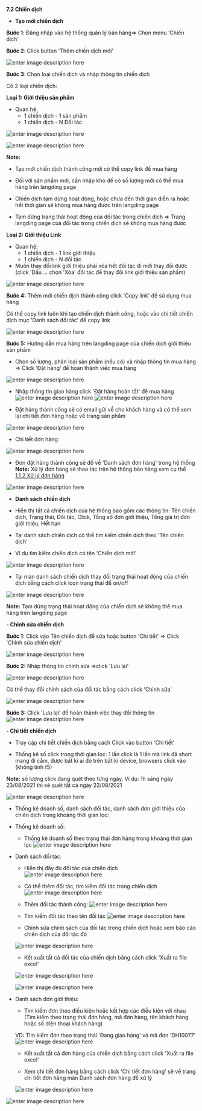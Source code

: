 
**7.2 Chiến dịch**

- **Tạo mới chiến dịch**

**Bước 1**: Đăng nhập vào hệ thống quản lý bán hàng=> Chọn menu 'Chiến dịch'

**Bước 2**: Click button 'Thêm chiến dịch mới'

![enter image description here](https://static8.muarecdn.com/original/muare/images/2021/08/31/6069493_screenshot-7.png)

  
**Bước 3**: Chọn loại chiến dịch và nhập thông tin chiến dịch

Có 2 loại chiến dịch: 

**Loại 1: Giới thiệu sản phẩm**

 - Quan hệ: 
   - 1 chiến dịch - 1 sản phẩm
   - 1 chiến dịch - N Đối tác
 

![enter image description here](https://static8.muarecdn.com/original/muare/images/2021/09/01/6071063_screenshot-38.png)

![enter image description here](https://static8.muarecdn.com/original/muare/images/2021/09/01/6071079_screenshot-39.png)

**Note:**

- Tạo mới chiến dịch thành  công mới có thể copy link để mua hàng

- Đối với sản phẩm mới, cần nhập kho để có số lượng mới có thể mua hàng trên langding page

- Chiến dịch tạm dừng hoạt động, hoặc chưa đến thời gian diễn ra hoặc hết thời gian sẽ không mua hàng được trên langding page

- Tạm dừng trạng thái hoạt động của đối tác trong chiến dịch => Trang langding page của đối tác trong chiến dịch sẽ không mua hàng được


**Loại 2: Giới thiệu Link**

- Quan hệ:
  -  1 chiến dịch - 1 link giới thiệu
  - 1 chiến dịch - N đối tác 
- Muốn thay đổi link giới thiệu phải xóa hết đối tác đi mới thay đổi được (click 'Dấu ... chọn 'Xóa' đối tác để thay đổi link giới thiệu sản phẩm)


![enter image description here](https://static8.muarecdn.com/original/muare/images/2021/09/01/6071091_screenshot-40.png)


**Bước 4:** Thêm mới chiến dịch thành công click 'Copy link' để sử dụng mua hàng

Có thể copy link luôn khi tạo chiến dịch thành công, hoặc vào chi tiết chiến dịch mục 'Danh sách đối tác' để copy link

![enter image description here](https://static8.muarecdn.com/original/muare/images/2021/09/06/6074152_screenshot-41.png)


**Bước 5:** Hướng dẫn mua hàng trên langding page của chiến dịch giới thiệu sản phẩm
- Chọn số lượng, phân loại sản phẩm (nếu có) và nhập thông tin mua hàng => Click 'Đặt hàng' để hoàn thành việc mua hàng 

![enter image description here](https://static8.muarecdn.com/original/muare/images/2021/09/06/6074166_screenshot-42.png)

- Nhập thông tin giao hàng click 'Đặt hàng hoàn tất' để mua hàng
![enter image description here](https://static8.muarecdn.com/original/muare/images/2021/09/06/6074185_screenshot-1.png)
![enter image description here](https://static8.muarecdn.com/original/muare/images/2021/09/06/6074186_screenshot-2.png)

- Đặt hàng thành công sẽ có email gửi về cho khách hàng  và có thể xem lại chi tiết đơn hàng hoặc về trang sản phẩm 

![enter image description here](https://static8.muarecdn.com/original/muare/images/2021/09/06/6074188_screenshot-4.png)

- Chi tiết đơn hàng: 

![enter image description here](https://static8.muarecdn.com/original/muare/images/2021/09/06/6074189_screenshot-5.png)

- Đơn đặt hàng thành công sẽ đổ về 'Danh sách đơn hàng' trong hệ thống 
**Note:** Xử lý đơn hàng sẽ thao tác trên hệ thống bán hàng xem cụ thể [1.1.2 Xử lý đơn hàng](http://localhost:3000/#/eshop/taodonhangtrenhethong)

![enter image description here](https://static8.muarecdn.com/original/muare/images/2021/09/06/6074190_screenshot-6.png)

- **Danh sách chiến dịch**

-  Hiển thị tất cả chiến dịch của hệ thống bao gồm các thông tin: Tên chiến dịch, Trạng thái, Đối tác, Click, Tổng số đơn giới thiệu, Tổng giá trị đơn giới thiệu, Hết hạn
 
  - Tại danh sách chiến dịch có thể tìm kiếm chiến dịch theo 'Tên chiến dịch' 
   
   - Ví dụ tìm kiếm chiến dịch có tên 'Chiến dịch mới'

![enter image description here](https://static8.muarecdn.com/original/muare/images/2021/08/31/6069762_screenshot-9.png)

   - Tại màn danh sách chiến dịch thay đổi trạng thái hoạt động của chiến dịch bằng cách click icon trạng thái để on/off
   
   ![enter image description here](https://static8.muarecdn.com/original/muare/images/2021/08/31/6069764_screenshot-10.png)

**Note:** Tạm dừng trạng thái hoạt động của chiến dịch sẽ không thể mua hàng trên langding page

**- Chỉnh sửa chiến dịch**

**Bước 1:** Click vào Tên chiến dịch để sửa hoặc button 'Chi tiết' => Click 'Chỉnh sửa chiến dịch'

![enter image description here](https://static8.muarecdn.com/original/muare/images/2021/09/06/6074193_screenshot-7.png)

**Bước 2:** Nhập thông tin chỉnh sửa =>click 'Lưu lại'

![enter image description here](https://static8.muarecdn.com/original/muare/images/2021/09/06/6074194_screenshot-8.png)
 
 Có thể thay đổi chính sách của đối tác bằng cách click 'Chỉnh sửa' 

![enter image description here](https://static8.muarecdn.com/original/muare/images/2021/09/06/6074199_screenshot-9.png)

**Bước 3:** Click 'Lưu lại' để hoàn thành việc thay đổi thông tin
 ![enter image description here](https://static8.muarecdn.com/original/muare/images/2021/09/06/6074200_screenshot-10.png)


**- Chi tiết chiến dịch**

- Truy cập chi tiết chiến dịch bằng cách Click vào button 'Chi tiết' 

- Thống kê số click trong thời gian lọc: 1 lần click là 1 lần mà link đã short mang đi cắm, được bất kì ai đó trên bất kì device, browsers click vào (không tính f5)

**Note:** số lượng click đang quét theo từng ngày. Ví dụ: 1h sáng ngày 23/08/2021 thì sẽ quét tất cả ngày 22/08/2021

![enter image description here](https://static8.muarecdn.com/original/muare/images/2021/09/06/6074207_screenshot-11.png)

- Thống kê doanh số, danh sách đối tác, danh sách đơn giới thiệu của chiến dịch trong khoảng thời gian lọc:

- Thống kê doanh số: 
     
    + Thống kê doanh số theo trạng thái đơn hàng trong khoảng thời gian lọc
    ![enter image description here](https://static8.muarecdn.com/original/muare/images/2021/09/06/6074215_screenshot-12.png)
    
- Danh sách đối tác:

      
     + Hiển thị đầy đủ đối tác của chiến dịch
	 ![enter image description here](https://static8.muarecdn.com/original/muare/images/2021/09/06/6074216_screenshot-13.png)
     
     + Có thể thêm đối tác, tìm kiếm đối tác trong chiến dịch
     ![enter image description here](https://static8.muarecdn.com/original/muare/images/2021/09/06/6074259_screenshot-14.png)
	 
	- Thêm đối tác thành công:
	 ![enter image description here](https://static8.muarecdn.com/original/muare/images/2021/09/06/6074260_screenshot-15.png)
	 
	 - Tìm kiếm đối tác theo tên đối tác 
	 ![enter image description here](https://static8.muarecdn.com/original/muare/images/2021/09/06/6074271_screenshot-16.png)
	 
     + Chỉnh sửa chính sách của đối tác trong chiến dịch hoặc xem báo cáo chiến dịch của đối tác đó 
     
     ![enter image description here](https://static8.muarecdn.com/original/muare/images/2021/09/06/6074274_screenshot-17.png)
     
     + Kết xuất tất cả đối tác của chiến dịch bằng cách click 'Xuất ra file excel'
     
     ![enter image description here](https://static8.muarecdn.com/original/muare/images/2021/09/06/6074275_screenshot-18.png)
     
     ![enter image description here](https://static8.muarecdn.com/original/muare/images/2021/09/06/6074276_screenshot-19.png)


- Danh sách đơn giới thiệu: 

     -    Tìm kiếm đơn theo điều kiện hoặc kết hợp các điều kiện với nhau (Tìm kiếm theo trạng thái đơn hàng, mã đơn hàng, tên khách hàng hoặc số điện thoại khách hàng)
        
     VD: Tìm kiếm đơn theo trạng thái 'Đang giao hàng' và mã đơn 'DH10077'  ![enter image description here](https://static8.muarecdn.com/original/muare/images/2021/09/01/6070899_screenshot-36.png)
        
    -   Kết xuất tất cả đơn hàng của chiến dịch bằng cách click 'Xuất ra file excel'
        
    -   Xem chi tiết đơn hàng bằng cách click 'Chi tiết đơn hàng' sẽ về trang chi tiết đơn hàng màn Danh sách đơn hàng để xử lý
        
    
    ![enter image description here](https://static8.muarecdn.com/original/muare/images/2021/09/01/6070888_screenshot-34.png)
    

![enter image description here](https://static8.muarecdn.com/original/muare/images/2021/09/01/6070981_screenshot-37.png)
 

